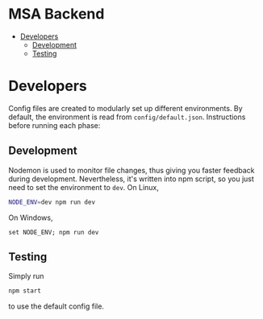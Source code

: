 <h1>MSA Backend</h1>

- [Developers](#developers)
  - [Development](#development)
  - [Testing](#testing)


# Developers
Config files are created to modularly set up different environments. By default, the environment is read from `config/default.json`. Instructions before running each phase:

## Development
Nodemon is used to monitor file changes, thus giving you faster feedback during development. Nevertheless, it's written into npm script, so you just need to set the environment to `dev`. On Linux,
```bash
NODE_ENV=dev npm run dev
```
On Windows,
```
set NODE_ENV; npm run dev
```

## Testing
Simply run
```bash
npm start
```
to use the default config file.